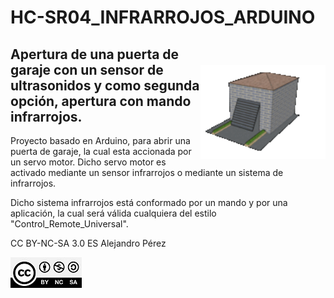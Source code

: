 # HC-SR04_INFRARROJOS_ARDUINO

<img style="margin-top: 40px;" align="right" width="200px" src="./IMAGENES/COCHERA.gif" alt="COCHERA_3D" width="200px">

## Apertura de una puerta de garaje con un sensor de ultrasonidos y como segunda opción, apertura con mando infrarrojos.


Proyecto basado en Arduino, para abrir una puerta de garaje, la cual esta accionada por un servo motor.
Dicho servo motor es activado mediante un sensor infrarrojos o mediante un sistema de infrarrojos.

Dicho sistema infrarrojos está conformado por un mando y por una aplicación, la cual será válida cualquiera del estilo "Control_Remote_Universal".

CC BY-NC-SA 3.0 ES Alejandro Pérez

![CC](./IMAGENES/CC-BY-NC-SA-4.0.jpg)
